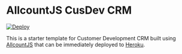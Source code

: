 AllcountJS CusDev CRM
================

[![Deploy](https://www.herokucdn.com/deploy/button.png)](https://heroku.com/deploy?template=https://github.com/allcount/demo-cusdev-crm)

This is a starter template for Customer Development CRM built using [AllcountJS](http://allcountjs.com) that can be immediately deployed to [Heroku](https://www.heroku.com).
